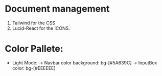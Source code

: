 # Document management

1. Tailwind for the CSS
2. Lucid-React for the ICONS.

# Color Pallete:

- Light Mode:
  -> Navbar color background: bg-[#5A639C]
  -> InputBox color: bg-[#EEEEEE]

